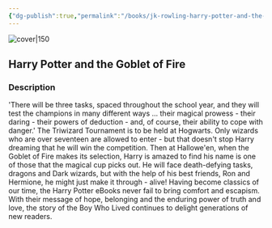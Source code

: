 ```yaml
---
{"dg-publish":true,"permalink":"/books/jk-rowling-harry-potter-and-the-goblet-of-fire/","title":"\"Harry Potter and the Goblet of Fire\"","tags":["Fantasy"]}
---
```




![cover|150](http://books.google.com/books/content?id=etukl7GfrxQC&printsec=frontcover&img=1&zoom=1&source=gbs_api)

## Harry Potter and the Goblet of Fire

### Description

'There will be three tasks, spaced throughout the school year, and they will test the champions in many different ways ... their magical prowess - their daring - their powers of deduction - and, of course, their ability to cope with danger.' The Triwizard Tournament is to be held at Hogwarts. Only wizards who are over seventeen are allowed to enter - but that doesn't stop Harry dreaming that he will win the competition. Then at Hallowe'en, when the Goblet of Fire makes its selection, Harry is amazed to find his name is one of those that the magical cup picks out. He will face death-defying tasks, dragons and Dark wizards, but with the help of his best friends, Ron and Hermione, he might just make it through - alive! Having become classics of our time, the Harry Potter eBooks never fail to bring comfort and escapism. With their message of hope, belonging and the enduring power of truth and love, the story of the Boy Who Lived continues to delight generations of new readers.
```